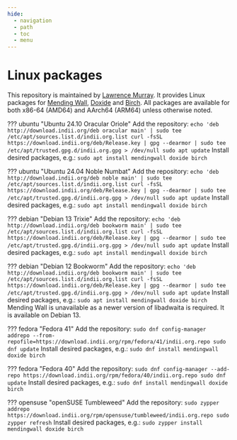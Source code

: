 ```yaml
---
hide:
  - navigation
  - path
  - toc
  - menu
---
```


# Linux packages

This repository is maintained by [Lawrence Murray](https://indii.org/about). It provides Linux packages for [Mending Wall](https://mendingwall.indii.org), [Doxide](https://doxide.org) and [Birch](https://birch-lang.org). All packages are available for both x86-64 (AMD64) and AArch64 (ARM64) unless otherwise noted.

??? ubuntu "Ubuntu 24.10 Oracular Oriole"
    Add the repository:
    ```
    echo 'deb http://download.indii.org/deb oracular main' | sudo tee /etc/apt/sources.list.d/indii.org.list
    curl -fsSL https://download.indii.org/deb/Release.key | gpg --dearmor | sudo tee /etc/apt/trusted.gpg.d/indii.org.gpg > /dev/null
    sudo apt update
    ```
    Install desired packages, e.g.:
    ```
    sudo apt install mendingwall doxide birch
    ```

??? ubuntu "Ubuntu 24.04 Noble Numbat"
    Add the repository:
    ```
    echo 'deb http://download.indii.org/deb noble main' | sudo tee /etc/apt/sources.list.d/indii.org.list
    curl -fsSL https://download.indii.org/deb/Release.key | gpg --dearmor | sudo tee /etc/apt/trusted.gpg.d/indii.org.gpg > /dev/null
    sudo apt update
    ```
    Install desired packages, e.g.:
    ```
    sudo apt install mendingwall doxide birch
    ```

??? debian "Debian 13 Trixie"
    Add the repository:
    ```
    echo 'deb http://download.indii.org/deb bookworm main' | sudo tee /etc/apt/sources.list.d/indii.org.list
    curl -fsSL https://download.indii.org/deb/Release.key | gpg --dearmor | sudo tee /etc/apt/trusted.gpg.d/indii.org.gpg > /dev/null
    sudo apt update
    ```
    Install desired packages, e.g.:
    ```
    sudo apt install mendingwall doxide birch
    ```

??? debian "Debian 12 Bookworm"
    Add the repository:
    ```
    echo 'deb http://download.indii.org/deb bookworm main' | sudo tee /etc/apt/sources.list.d/indii.org.list
    curl -fsSL https://download.indii.org/deb/Release.key | gpg --dearmor | sudo tee /etc/apt/trusted.gpg.d/indii.org.gpg > /dev/null
    sudo apt update
    ```
    Install desired packages, e.g.:
    ```
    sudo apt install mendingwall doxide birch
    ```
    Mending Wall is unavailable as a newer version of libadwaita is required. It is available on Debian 13.

??? fedora "Fedora 41"
    Add the repository:
    ```
    sudo dnf config-manager addrepo --from-repofile=https://download.indii.org/rpm/fedora/41/indii.org.repo
    sudo dnf update
    ```
    Install desired packages, e.g.:
    ```
    sudo dnf install mendingwall doxide birch
    ```

??? fedora "Fedora 40"
    Add the repository:
    ```
    sudo dnf config-manager --add-repo https://download.indii.org/rpm/fedora/40/indii.org.repo
    sudo dnf update
    ```
    Install desired packages, e.g.:
    ```
    sudo dnf install mendingwall doxide birch
    ```

??? opensuse "openSUSE Tumbleweed"
    Add the repository:
    ```
    sudo zypper addrepo https://download.indii.org/rpm/opensuse/tumbleweed/indii.org.repo
    sudo zypper refresh
    ```
    Install desired packages, e.g.:
    ```
    sudo zypper install mendingwall doxide birch
    ```
